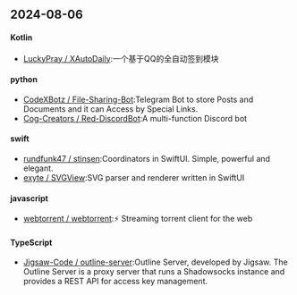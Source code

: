 ## 2024-08-06
#### Kotlin
* [LuckyPray / XAutoDaily](https://github.com/LuckyPray/XAutoDaily):一个基于QQ的全自动签到模块
#### python
* [CodeXBotz / File-Sharing-Bot](https://github.com/CodeXBotz/File-Sharing-Bot):Telegram Bot to store Posts and Documents and it can Access by Special Links.
* [Cog-Creators / Red-DiscordBot](https://github.com/Cog-Creators/Red-DiscordBot):A multi-function Discord bot
#### swift
* [rundfunk47 / stinsen](https://github.com/rundfunk47/stinsen):Coordinators in SwiftUI. Simple, powerful and elegant.
* [exyte / SVGView](https://github.com/exyte/SVGView):SVG parser and renderer written in SwiftUI
#### javascript
* [webtorrent / webtorrent](https://github.com/webtorrent/webtorrent):⚡️ Streaming torrent client for the web
#### TypeScript
* [Jigsaw-Code / outline-server](https://github.com/Jigsaw-Code/outline-server):Outline Server, developed by Jigsaw. The Outline Server is a proxy server that runs a Shadowsocks instance and provides a REST API for access key management.
